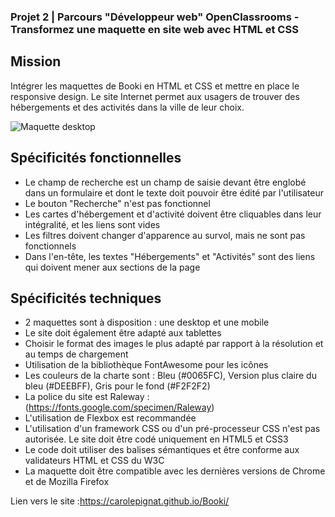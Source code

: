 ### Projet 2 | Parcours "Développeur web" OpenClassrooms - Transformez une maquette en site web avec HTML et CSS

## Mission

Intégrer les maquettes de Booki en HTML et CSS et mettre en place le responsive design. Le site Internet permet aux usagers de trouver des hébergements et des activités dans la ville de leur choix.

![Maquette desktop](desktop.png)

## Spécificités fonctionnelles

* Le champ de recherche est un champ de saisie devant être englobé dans un formulaire et dont le texte doit pouvoir être édité par l'utilisateur
* Le bouton "Recherche" n'est pas fonctionnel
* Les cartes d'hébergement et d'activité doivent être cliquables dans leur intégralité, et les liens sont vides
* Les filtres doivent changer d'apparence au survol, mais ne sont pas fonctionnels
* Dans l'en-tête, les textes "Hébergements" et "Activités" sont des liens qui doivent mener aux sections de la page

## Spécificités techniques

* 2 maquettes sont à disposition : une desktop et une mobile
* Le site doit également être adapté aux tablettes
* Choisir le format des images le plus adapté par rapport à la résolution et au temps de chargement
* Utilisation de la bibliothèque FontAwesome pour les icônes
* Les couleurs de la charte sont : Bleu (#0065FC), Version plus claire du bleu (#DEEBFF), Gris pour le fond (#F2F2F2)
* La police du site est Raleway : (https://fonts.google.com/specimen/Raleway)
* L'utilisation de Flexbox est recommandée
* L'utilisation d'un framework CSS ou d'un pré-processeur CSS n'est pas autorisée. Le site doit être codé uniquement en HTML5 et CSS3
* Le code doit utiliser des balises sémantiques et être conforme aux validateurs HTML et CSS du W3C
* La maquette doit être compatible avec les dernières versions de Chrome et de Mozilla Firefox


Lien vers le site :https://carolepignat.github.io/Booki/